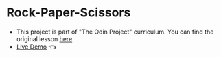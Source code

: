 # Rock-Paper-Scissors
- This project is part of "The Odin Project" curriculum. You can find the original lesson [here](https://www.theodinproject.com/lessons/foundations-rock-paper-scissors)
- [Live Demo](https://causadev.github.io/Rock-Paper-Scissors/) 👈
